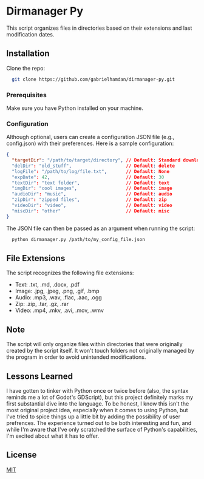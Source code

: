 
# Dirmanager Py
This script organizes files in directories based on their extensions and last modification dates.

## Installation
Clone the repo:

```bash
  git clone https://github.com/gabrielhamdan/dirmanager-py.git
```

### Prerequisites
Make sure you have Python installed on your machine.

### Configuration
Although optional, users can create a configuration JSON file (e.g., config.json) with their preferences. Here is a sample configuration:

```json
{
  "targetDir": "/path/to/target/directory", // Default: Standard download folder for the OS
  "delDir": "old_stuff",                    // Default: delete
  "logFile": "/path/to/log/file.txt",       // Default: None
  "expDate": 42,                            // Default: 30
  "textDir": "text folder",                 // Default: text
  "imgDir": "cool images",                  // Default: image
  "audioDir": "music",                      // Default: audio
  "zipDir": "zipped files",                 // Default: zip
  "videoDir": "video",                      // Default: video
  "miscDir": "other"                        // Default: misc
}
```

The JSON file can then be passed as an argument when running the script:

```bash
  python dirmanager.py /path/to/my_config_file.json
```

## File Extensions

The script recognizes the following file extensions:

- Text: .txt, .md, .docx, .pdf
- Image: .jpg, .jpeg, .png, .gif, .bmp
- Audio: .mp3, .wav, .flac, .aac, .ogg
- Zip: .zip, .tar, .gz, .rar
- Video: .mp4, .mkv, .avi, .mov, .wmv

## Note
The script will only organize files within directories that were originally created by the script itself. It won't touch folders not originally managed by the program in order to avoid unintended modifications.

## Lessons Learned
I have gotten to tinker with Python once or twice before (also, the syntax reminds me a lot of Godot's GDScript), but this project definitely marks my first substantial dive into the language.
To be honest, I know this isn't the most original project idea, especially when it comes to using Python, but I've tried to spice things up a little bit by adding the possibility of user prefrences.
The experience turned out to be both interesting and fun, and while I'm aware that I've only scratched the surface of Python's capabilities, I'm excited about what it has to offer.

## License
[MIT](https://choosealicense.com/licenses/mit/)
